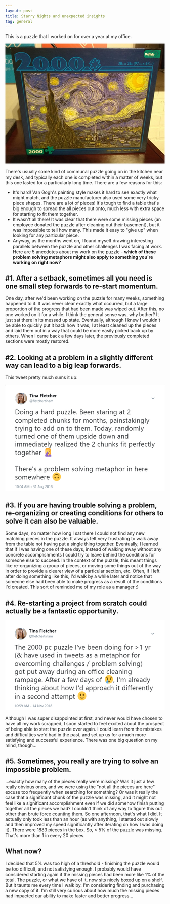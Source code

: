 ```yaml
---
layout: post
title: Starry Nights and unexpected insights
tag: general
---
```



This is a puzzle that I worked on for over a year at my office.

![Picture of a 200 piece puzzle of the Starry Night painting](../images/starry-night.jpg)

There's usually some kind of communal puzzle going on in the kitchen near my desk, and typically each one is completed within a matter of weeks, but this one lasted for a particularly long time. There are a few reasons for this:

+ It's hard! Van Gogh's painting style makes it hard to see exactly what might match, and the puzzle manufacturer also used some very tricky piece shapes.
There are a lot of pieces! It's tough to find a table that's big enough to spread the all pieces out onto, much less with extra space for starting to fit them together.
+ It wasn't all there! It was clear that there were some missing pieces (an employee donated the puzzle after cleaning out their basement), but it was impossible to tell how many. This made it easy to "give up" when looking for any particular piece.
+ Anyway, as the months went on, I found myself drawing interesting parallels between the puzzle and other challenges I was facing at work. Here are 5 anecdotes about my work on the puzzle - **which of these problem solving metaphors might also apply to something you're working on right now?**

\#1. After a setback, sometimes all you need is one small step forwards to re-start momentum.
---
One day, after we'd been working on the puzzle for many weeks, something happened to it. It was never clear exactly what occurred, but a large proportion of the progress that had been made was wiped out. After this, no one worked on it for a while. I think the general sense was, why bother? It just sat there in its messed up state. Eventually, although I knew I wouldn't be able to quickly put it back how it was, I at least cleaned up the pieces and laid them out in a way that could be more easily picked back up by others. When I came back a few days later, the previously completed sections were mostly restored.

\#2. Looking at a problem in a slightly different way can lead to a big leap forwards.
---
This tweet pretty much sums it up:

![Tweet describing how turning a section upside down lead to a big leap in progress](../images/tweet-upside-down.png)

\#3. If you are having trouble solving a problem, re-organizing or creating conditions for others to solve it can also be valuable.
---
Some days, no matter how long I sat there I could not find any new matching pieces in the puzzle. It always felt very frustrating to walk away from the table not having put a single thing together. Eventually, I learned that if I was having one of these days, instead of walking away without any concrete accomplishments I could try to leave behind the conditions for someone else to succeed. In the context of the puzzle, this meant things like re-organizing a group of pieces, or moving some things out of the way in order to provide a clearer view of a particular section, etc. Often, if I left after doing something like this, I'd walk by a while later and notice that someone else had been able to make progress as a result of the conditions I'd created. This sort of reminded me of my role as a manager :)

\#4. Re-starting a project from scratch could actually be a fantastic opportunity.
---
![Tweet describing how the puzzle was put away during a cleaning rampage](../images/tweet-scratch.png)

Although I was super disappointed at first, and never would have chosen to have all my work scrapped, I soon started to feel excited about the prospect of being able to start the puzzle over again. I could learn from the mistakes and difficulties we'd had in the past, and set up us for a much more satisfying and successful experience. There was one big question on my mind, though...

\#5. Sometimes, you really are trying to solve an impossible problem.
---
...exactly how many of the pieces really were missing? Was it just a few really obvious ones, and we were using the "not all the pieces are here" excuse too frequently when searching for something? Or was it really the case that a significant chunk of the puzzle was missing, and it might not feel like a significant accomplishment even if we did somehow finish putting together all the pieces we had? I couldn't think of any way to figure this out other than brute force counting them. So one afternoon, that's what I did. It actually only took less than an hour (as with anything, I started out slowly and then improved my speed significantly after iterating on how I was doing it). There were 1883 pieces in the box. So, > 5% of the puzzle was missing. That's more than 1 in every 20 pieces.

What now?
---
I decided that 5% was too high of a threshold - finishing the puzzle would be too difficult, and not satisfying enough. I probably would have considered starting again if the missing pieces had been more like 1% of the total. The puzzle, or what we have of it, now sits nicely boxed up on a shelf. But it taunts me every time I walk by. I'm considering finding and purchasing a new copy of it. I'm still very curious about how much the missing pieces had impacted our ability to make faster and better progress...
